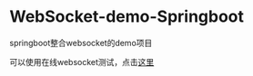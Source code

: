 # WebSocket-demo-Springboot
springboot整合websocket的demo项目

可以使用在线websocket测试，点击[这里](http://coolaf.com/tool/chattest)



